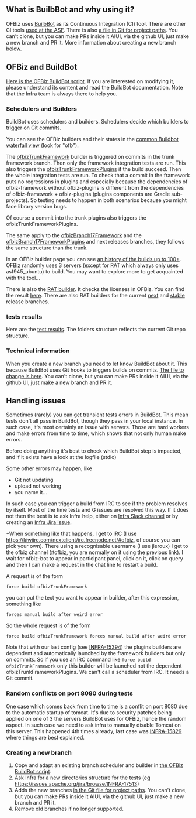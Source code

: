 <!--
Licensed to the Apache Software Foundation (ASF) under one
or more contributor license agreements.  See the NOTICE file
distributed with this work for additional information
regarding copyright ownership.  The ASF licenses this file
to you under the Apache License, Version 2.0 (the
"License"); you may not use this file except in compliance
with the License.  You may obtain a copy of the License at

http://www.apache.org/licenses/LICENSE-2.0

Unless required by applicable law or agreed to in writing,
software distributed under the License is distributed on an
"AS IS" BASIS, WITHOUT WARRANTIES OR CONDITIONS OF ANY
KIND, either express or implied.  See the License for the
specific language governing permissions and limitations
under the License.
-->
## What is BuilbBot and why using it?
OFBiz uses [BuilbBot](https://en.wikipedia.org/wiki/Buildbot) as its Continuous Integration (CI) tool. There are other CI tools [used at the ASF](https://ci.apache.org/).
There is also [a file in Git for project paths](https://github.com/apache/infrastructure-p6/blob/production/modules/subversion_server/files/hooks/buildbot_project_paths). You can't clone, but you can make PRs inside it AIUI, via the github UI, just make a new branch and PR it. More information about creating a new branch below.

## OFBiz and BuildBot

[Here is the OFBiz BuildBot script](https://svn.apache.org/repos/infra/infrastructure/buildbot/aegis/buildmaster/master1/projects/ofbiz.conf). If you are interested on modifying it, please understand its content and read the BuildBot documentation. Note that the Infra team is always there to help you.

### Schedulers and Builders
BuildBot uses schedulers and builders. Schedulers decide which builders to trigger on Git commits.

You can see the OFBiz builders and their states in the [common Buildbot waterfall view](https://ci.apache.org/waterfall) (look for "ofb").

The [ofbizTrunkFramework](https://ci.apache.org/builders/ofbizTrunkFramework) builder is triggered on commits in the trunk framework branch. Then only the framework integration tests are run. This also triggers the [ofbizTrunkFrameworkPlugins](https://ci.apache.org/builders/ofbizTrunkFrameworkPlugins) if the build succeed. Then the whole integration tests are run. To check that a commit in the framework puts no regressions in plugins and especially because the dependencies of ofbiz-framework without ofbiz-plugins is different from the dependencies of ofbiz-framework + ofbiz-plugins (plugins components are Gradle sub-projects). So testing needs to happen in both scenarios because you might face library version bugs.

Of course a commit into the trunk plugins also triggers the ofbizTrunkFrameworkPlugins.

The same apply to the [ofbizBranch17Framework](https://ci.apache.org/builders/ofbizBranch17Framework) and the [ofbizBranch17FrameworkPlugins](https://ci.apache.org/builders/ofbizBranch17FrameworkPlugins) and next releases branches, they follows the same structure than the trunk.

In an OFBiz builder page you can see [an history of the builds up to 100+](https://ci.apache.org/builders/ofbizTrunkFramework?numbuilds=100). OFBiz randomly uses 3 servers (except for RAT which always only uses asf945_ubuntu) to build. You may want to explore more to get acquainted with the tool...

There is also the [RAT builder](https://ci.apache.org/builders/ofbizTrunkFrameworkRat). It checks the licenses in OFBiz. You can find the result [here](https://ci.apache.org/projects/ofbiz/site/trunk/rat-output.html). There are also RAT builders for the current [next](https://ci.apache.org/projects/ofbiz/site/next/rat-output.html) and [stable](https://ci.apache.org/projects/ofbiz/site/stable/rat-output.html) release branches.


### tests results
Here are the [test results](https://ci.apache.org/projects/ofbiz/logs/). The folders structure reflects the current Git repo structure.

### Technical information
When you create a new branch you need to let know BuildBot about it. This because BuildBot uses Git hooks to triggers builds on commits. [The file to change is here](https://github.com/apache/infrastructure-p6/blob/production/modules/subversion_server/files/hooks/buildbot_project_paths). You can't clone, but you can make PRs inside it AIUI, via the github UI, just make a new branch and PR it.

## Handling issues
Sometimes (rarely) you can get transient tests errors in BuildBot. This mean tests don't all pass in BuildBot, though they pass in your local instance. In such case, it's most certainly an issue with servers. Those are hard workers and make errors from time to time, which shows that not only human make errors.

Before doing anything it's best to check which BuildBot step is impacted, and if it exists have a look at the logfile (stdio) 

Some other errors may happen, like
* Git not updating
* upload not working
* you name it...

In such case you can trigger a build from IRC to see if the problem resolves by itself. Most of the time tests and G issues are resolved this way. If it does not then the best is to ask Infra help, either on [Infra Slack channel](https://the-asf.slack.com/archives/CBX4TSBQ8) or by creating an [Infra Jira issue](https://issues.apache.org/jira/projects/INFRA/summary).

+When something like that happens, I get to IRC (I use https://kiwiirc.com/nextclient/irc.freenode.net/#ofbiz, of course you can pick your own). There using a recognisable username (I use jleroux) I get to the ofbiz channel (#ofbiz, you are normally on it using the previous link). I wait for ofbiz-bot to appear in participant panel, click on it, click on query and then I can make a request in the chat line to restart a build.

A request is of the form 

    force build ofbizTrunkFramework
    
you can put the text you want to appear in builder, after this expression, something like
    
    forces manual build after weird error
   
So the whole request is of the form

    force build ofbizTrunkFramework forces manual build after weird error

Note that with our last config (see [INFRA-15394](https://issues.apache.org/jira/browse/INFRA-15394)) the  plugins builders are dependent and automatically launched by the framework builders but only on commits. So if you use an IRC command like `force build ofbizTrunkFramework` only this builder will be launched not the dependent ofbizTrunkFrameworkPlugins. We can't call a scheduler from IRC. It needs a Git commit.

### Random conflicts on port 8080 during tests
One case which comes back from time to time is a conflit on port 8080 due to the automatic startup of tomcat. It's  due to security patches being applied on one of 3 the servers BuildBot uses for OFBiz, hence the random aspect. In such case we need to ask infra to manually disable Tomcat on this server. This happened 4th times already, last case was [INFRA-15829](https://issues.apache.org/jira/browse/INFRA-15829) where things are best explained.

### Creating a new branch
1. Copy and adapt an existing branch scheduler and builder in [the OFBiz BuildBot script](https://svn.apache.org/repos/infra/infrastructure/buildbot/aegis/buildmaster/master1/projects/ofbiz.conf). 
2. Ask Infra for a new directories structure for the tests (eg https://issues.apache.org/jira/browse/INFRA-17513)  
3. Adds the new branches [in the Git file for project paths](https://github.com/apache/infrastructure-p6/blob/production/modules/subversion_server/files/hooks/buildbot_project_paths). You can't clone, but you can make PRs inside it AIUI, via the github UI, just make a new branch and PR it.
4. Remove old branches if no longer supported.

